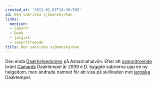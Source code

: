 ```yaml
---
created_at: '2011-01-07T14:30:59Z'
id: Den sabriska sjömanskyrkan
links:
  mention:
  - Camard
  - Daak
  - jargisk
  - samoritroende
title: Den sabriska sjömanskyrkan
---
```


Den enda [Daakhelgedomen] på Asharinahalvön. Efter att [samoritroende] bränt [Camards] Daaktempel år
2939 e.D. byggde sabrierna upp en ny helgedom, men ändrade namnet för att visa på skillnaden mot
[jargiska] Daaktempel.

  [Daakhelgedomen]: Daak
  [samoritroende]: samoritroende
  [Camards]: Camard
  [jargiska]: jargisk
